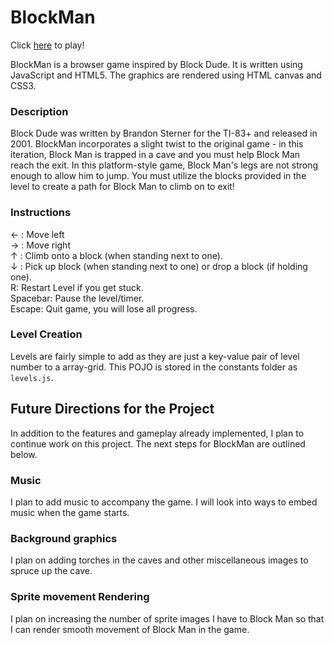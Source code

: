 # BlockMan

Click [here][gh-pages] to play!

[gh-pages]: http://peterlin.co/BlockMan/

BlockMan is a browser game inspired by Block Dude.  It is written using JavaScript and HTML5.  The graphics are rendered using HTML canvas and CSS3.

### Description

Block Dude was written by Brandon Sterner for the TI-83+ and released in 2001.  BlockMan incorporates a slight twist to the original game - in this iteration, Block Man is trapped in a cave and you must help Block Man reach the exit.  In this platform-style game, Block Man's legs are not strong enough to allow him to jump.  You must utilize the blocks provided in the level to create a path for Block Man to climb on to exit!

### Instructions
← : Move left <br/>
→ : Move right <br/>
↑ : Climb onto a block (when standing next to one). <br/>
↓ : Pick up block (when standing next to one) or drop a block (if holding one). <br/>
R: Restart Level if you get stuck. <br/>
Spacebar: Pause the level/timer. <br/>
Escape: Quit game, you will lose all progress. <br/>


### Level Creation

Levels are fairly simple to add as they are just a key-value pair of level number to a array-grid.  This POJO is stored in the constants folder as `levels.js`.  

## Future Directions for the Project

In addition to the features and gameplay already implemented, I plan to continue work on this project.  The next steps for BlockMan are outlined below.

### Music

I plan to add music to accompany the game.  I will look into ways to embed music when the game starts.

### Background graphics

I plan on adding torches in the caves and other miscellaneous images to spruce up the cave.

### Sprite movement Rendering

I plan on increasing the number of sprite images I have to Block Man so that I can render smooth movement of Block Man in the game.
